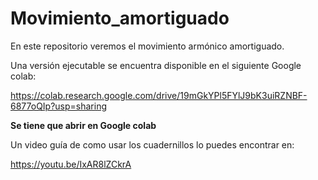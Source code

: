 # Movimiento_amortiguado
En este repositorio veremos el movimiento armónico amortiguado.

Una versión ejecutable se encuentra disponible en el siguiente Google colab:

https://colab.research.google.com/drive/19mGkYPl5FYlJ9bK3uiRZNBF-6877oQIp?usp=sharing

**Se tiene que abrir en Google colab**

Un video guía de como usar los cuadernillos lo puedes encontrar en:

https://youtu.be/IxAR8lZCkrA

